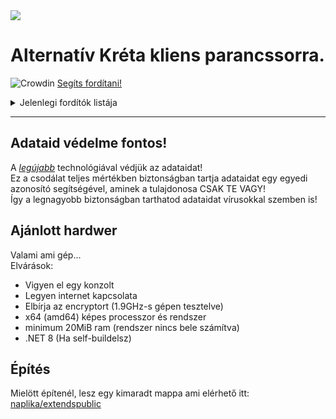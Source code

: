 <img src="https://github.com/naplika/kliens/assets/82440273/0d6a53a0-8a31-4686-bf54-9662fb8d1dc9">

<h1>Alternatív Kréta kliens parancssorra.</h1>

![Crowdin](https://badges.crowdin.net/naplika/localized.svg)
[Segíts fordítani!](https://crowdin.com/project/naplika)<br>
<details>
    <summary>Jelenlegi fordítók listája</summary>
<ul>
    <li><a href="https://github.com/Zan1456">Zan</a></li>
</ul>

</details>

<hr>

## Adataid védelme fontos!

A [*legújabb*](https://github.com/Delta-Trolling-Technologies/FuckMyBytes) technológiával védjük az adataidat!<br>
Ez a csodálat teljes mértékben biztonságban tartja adataidat egy egyedi azonosító segítségével, aminek a tulajdonosa CSAK TE VAGY!<br>
Így a legnagyobb biztonságban tarthatod adataidat vírusokkal szemben is!

## Ajánlott hardwer

Valami ami gép...<br>
Elvárások:
- Vigyen el egy konzolt
- Legyen internet kapcsolata
- Elbírja az encryptort (1.9GHz-s gépen tesztelve)
- x64 (amd64) képes processzor és rendszer
- minimum 20MiB ram (rendszer nincs bele számítva)
- .NET 8 (Ha self-buildelsz)

## Építés

Mielött építenél, lesz egy kimaradt mappa ami elérhető itt: [naplika/extendspublic](https://github.com/naplika/extendspublic)
